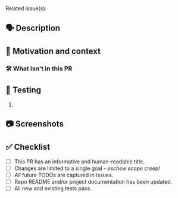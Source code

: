 # <!-- Use the title to describe PR changes in the imperative mood --> #

<!-- Link any related issue(s) here. -->
Related issue(s):

## 🗣 Description ##

<!-- Describe the "what" of your changes in detail. -->
<!-- To avoid scope creep, limit changes to a single goal. -->

## 💭 Motivation and context ##

<!-- Why is this change required? -->
<!-- What problem does this change solve? How did you solve it? -->

### 🛠 What isn't in this PR ###

<!-- Describe what may not be covered in this PR's changes. -->
<!-- Link new or updated issues tracking code-TODOs here. -->

## 🧪 Testing ##

<!-- Deep-link to the relevant page the Netlify Preview, if applicable. -->
<!-- Netlify Preview:  -->

<!-- Add instructions for how to test the specific changes in this PR. -->
1.

<!-- Did you test any other cases your reviewer may be interested in? -->
<!-- Did you add or modify tests to cover the changes in this PR? -->

## 📷 Screenshots ##

<!-- Remove this section and header if changes have no visual impact. -->

## ✅ Checklist ##

<!-- Check off any entries that aren't applicable. -->

* [ ] This PR has an informative and human-readable title.
* [ ] Changes are limited to a single goal - _eschew scope creep!_
* [ ] _All_ future TODOs are captured in issues.
* [ ] Repo README and/or project documentation has been updated.
* [ ] All new and existing tests pass.
